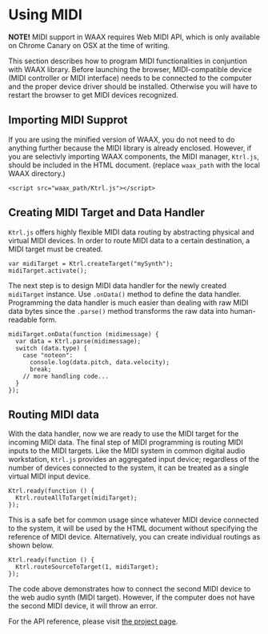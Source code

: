 # Using MIDI

**NOTE!** MIDI support in WAAX requires Web MIDI API, which is only available on Chrome Canary on OSX at the time of writing.

This section describes how to program MIDI functionalities in conjuntion with WAAX library. Before launching the browser, MIDI-compatible device (MIDI controller or MIDI interface) needs to be connected to the computer and the proper device driver should be installed. Otherwise you will have to restart the browser to get MIDI devices recognized.

## Importing MIDI Supprot

If you are using the minified version of WAAX, you do not need to do anything further because the MIDI library is already enclosed. However, if you are selectivly importing WAAX components, the MIDI manager, `Ktrl.js`, should be included in the HTML document. (replace `waax_path` with the local WAAX directory.)

```
<script src="waax_path/Ktrl.js"></script>
```

## Creating MIDI Target and Data Handler

`Ktrl.js` offers highly flexible MIDI data routing by abstracting physical and virtual MIDI devices. In order to route MIDI data to a certain destination, a MIDI target must be created.

```
var midiTarget = Ktrl.createTarget("mySynth");
midiTarget.activate();
```

The next step is to design MIDI data handler for the newly created `midiTarget` instance. Use `.onData()` method to define the data handler. Programming the data handler is much easier than dealing with raw MIDI data bytes since the `.parse()` method transforms the raw data into human-readable form.

```
midiTarget.onData(function (midimessage) {
  var data = Ktrl.parse(midimessage);
  switch (data.type) {
    case "noteon":
      console.log(data.pitch, data.velocity);
      break;
    // more handling code...
  }
});
```


## Routing MIDI data

With the data handler, now we are ready to use the MIDI target for the incoming MIDI data. The final step of MIDI programming is routing MIDI inputs to the MIDI targets. Like the MIDI system in common digital audio workstation, `Ktrl.js` provides an aggregated input device; regardless of the number of devices connected to the system, it can be treated as a single virtual MIDI input device.

```
Ktrl.ready(function () {
  Ktrl.routeAllToTarget(midiTarget);
});
```

This is a safe bet for common usage since whatever MIDI device connected to the system, it will be used by the HTML document without specifying the reference of MIDI device. Alternatively, you can create individual routings as shown below.

```
Ktrl.ready(function () {
  Ktrl.routeSourceToTarget(1, midiTarget);
});
```

The code above demonstrates how to connect the second MIDI device to the web audio synth (MIDI target). However, if the computer does not have the second MIDI device, it will throw an error.

For the API reference, please visit [the project page](https://github.com/hoch/Ktrl).